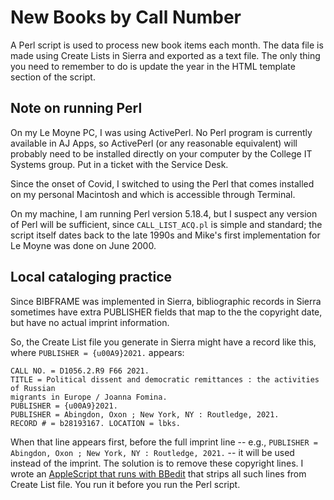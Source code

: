 # New Books by Call Number

A Perl script is used to process new book items each month. The data file is made using Create Lists in Sierra and exported as a text file. The only thing you need to remember to do is update the year in the HTML template section of the script. 

## Note on running Perl

On my Le Moyne PC, I was using ActivePerl. No Perl program is currently available in AJ Apps, so ActivePerl (or any reasonable equivalent) will probably need to be installed directly on your computer by the College IT Systems group. Put in a ticket with the Service Desk.

Since the onset of Covid, I switched to using the Perl that comes installed on my personal Macintosh and which is accessible through Terminal. 

On my machine, I am running Perl version 5.18.4, but I suspect any version of Perl will be sufficient, since `CALL_LIST_ACQ.pl` is simple and standard; the script itself dates back to the late 1990s and Mike's first implementation for Le Moyne was done on June 2000.

## Local cataloging practice

Since BIBFRAME was implemented in Sierra, bibliographic records in Sierra sometimes have extra PUBLISHER fields that map to the the copyright date, but have no actual imprint information.

So, the Create List file you generate in Sierra might have a record like this, where `PUBLISHER = {u00A9}2021.` appears:

```
CALL NO. = D1056.2.R9 F66 2021. 
TITLE = Political dissent and democratic remittances : the activities of Russian
migrants in Europe / Joanna Fomina. 
PUBLISHER = {u00A9}2021. 
PUBLISHER = Abingdon, Oxon ; New York, NY : Routledge, 2021. 
RECORD # = b28193167. LOCATION = lbks. 
```

When that line appears first, before the full imprint line -- e.g., `PUBLISHER = Abingdon, Oxon ; New York, NY : Routledge, 2021.` -- it will be used instead of the imprint. The solution is to remove these copyright lines. I wrote an [AppleScript that runs with BBedit](https://github.com/tomkeays/newbooks/blob/master/utility-files/BBEDIT_newbooks-trim.scpt.txt) that strips all such lines from Create List file. You run it before you run the Perl script.